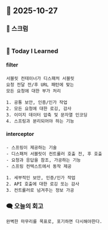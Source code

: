 ## 📆 2025-10-27

### 🔔 스크럼

```

```

### 🚀 Today I Learned
#### filter
```
서블릿 컨테이너가 디스패처 서블릿
요청 전달 전/후 URL 패턴에 맞는
모든 요청에 대한 부가 처리

1. 공통 보안, 인증/인가 작업
2. 모든 요청에 대한 로깅, 감사
3. 이미지 데이터 압축 및 문자열 인코딩
4. 스프링과 분리되어야 하는 기능
```
#### interceptor
```
- 스프링이 제공하는 기술
- 디스패처 서블릿이 컨트롤러 호출 전, 후 호출
- 요청과 응답을 참조, 가공하는 기능
- 스프링 컨텍스트에서 동작 제공

1. 세부적인 보안, 인증/인가 작업
2. API 호출에 대한 로깅 또는 감사
3. 컨트롤러로 넘겨주는 정보 가공
```

### 🗨️ 오늘의 회고
```
완벽한 마무리를 목표로, 포기하면 다시해야한다.
```